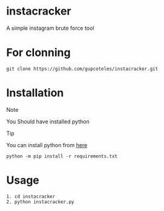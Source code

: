 # instacracker

A simple instagram brute force tool

# For clonning

```
git clone https://github.com/gupcoteles/instacracker.git
```

# Installation

>[!NOTE]
>You Should have installed python

>[!TIP]
>You can install python from <a href="https://www.python.org/downloads/" target="_blank">here</a>

```
python -m pip install -r requirements.txt
```

# Usage

```
1. cd instacracker
2. python instacracker.py
```
